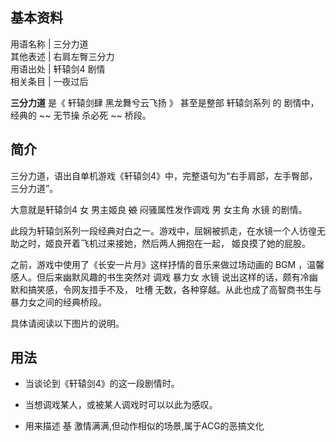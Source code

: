 **基本资料**  
---  
用语名称  |  三分力道   
其他表述  |  右肩左臀三分力   
用语出处  |  轩辕剑4  剧情   
相关条目  |  一夜过后   
  
**三分力道** 是《  轩辕剑肆 黑龙舞兮云飞扬  》  甚至是整部  轩辕剑系列  的  剧情中，经典的 ~~ 无节操  杀必死  ~~ 桥段。

##  简介

三分力道，语出自单机游戏《轩辕剑4》中，完整语句为“右手肩部，左手臀部，三分力道”。

大意就是轩辕剑4  女  男主姬良 ~~娘~~ 闷骚属性发作调戏  男  女主角  水镜  的剧情。

此段为轩辕剑系列一段经典对白之一。游戏中，屈娴被抓走，在水镜一个人彷徨无助之时，姬良开着飞机过来接她，然后两人拥抱在一起，  姬良摸了她的屁股。

之前，游戏中使用了《长安一片月》这样抒情的音乐来做过场动画的  BGM  ，温馨感人。但后来幽默风趣的书生突然对  调戏  暴力女  水镜
说出这样的话，颇有冷幽默和搞笑感，令网友措手不及，  吐槽  无数，各种穿越。从此也成了高智商书生与暴力女之间的经典桥段。

具体请阅读以下图片的说明。

  

##  用法

  * 当谈论到《轩辕剑4》的这一段剧情时。 

  * 当想调戏某人，或被某人调戏时可以以此为感叹。 

  * 用来描述 ~~基~~ 激情满满,但动作相似的场景,属于ACG的恶搞文化 